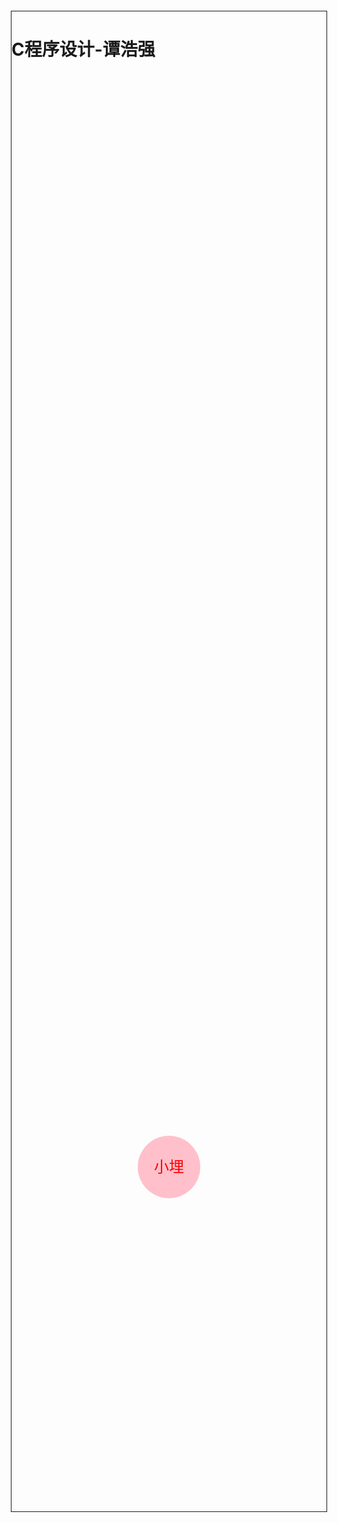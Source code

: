 # C程序设计-谭浩强
<!DOCTYPE html>
<html lang="zh">
<head>
    <meta charset="UTF-8">
    <title>2D变换</title>
    <style>
        body{
            margin: 0;
            padding: 0;
        }
        html{
            height: 100%;
            overflow: hidden;
        }
        body{
            height: 60%;
            border: 1px solid;
            width: 60%;
            overflow: hidden;
            margin: 150px auto 0;
        }
        .vv{
            width: 100px;
            height: 100px;
            background: pink;
            border-radius: 50%;
            position: absolute;
            left: 0;
            top: 0;
            bottom: 0;
            right: 0;
            margin: auto;
            color: red;
            text-align: center;
            font: 24px/100px "微软雅黑";
            transition: 2s;
            transform-origin: 10px 10px;
        }
        body:hover .vv{
            transform: rotate(360deg);
        }
    </style>
</head>
<body>
    <div class="vv">小埋</div>
</body>
</html>

